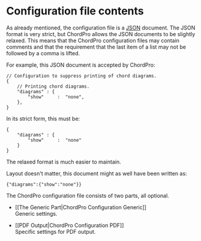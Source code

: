 # Configuration file contents

As already mentioned, the configuration file is a [JSON](https://json.org) document. The JSON format is very strict, but ChordPro allows the JSON documents to be slightly relaxed. This means that the ChordPro configuration files may contain comments and that the requirement that the last item of a list may not be followed by a comma is lifted.

For example, this JSON document is accepted by ChordPro:

    // Configuration to suppress printing of chord diagrams.
    {
        // Printing chord diagrams.
        "diagrams" : {
            "show"     :  "none",
        },
    }

In its strict form, this must be:

    {
        "diagrams" : {
            "show"     :  "none"
        }
    }

The relaxed format is much easier to maintain.

Layout doesn't matter, this document might as well have been written as:

    {"diagrams":{"show":"none"}}

The ChordPro configuration file consists of two parts, all optional.

* [[The Generic Part|ChordPro Configuration Generic]]  
Generic settings.

* [[PDF Output|ChordPro Configuration PDF]]  
Specific settings for PDF output.

